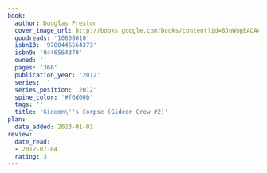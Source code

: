 ```yaml
---
book:
  author: Douglas Preston
  cover_image_url: http://books.google.com/books/content?id=BJoWngEACAAJ&printsec=frontcover&img=1&zoom=1&source=gbs_api
  goodreads: '10808010'
  isbn13: '9780446564373'
  isbn9: '0446564370'
  owned: ''
  pages: '368'
  publication_year: '2012'
  series: ''
  series_position: '2012'
  spine_color: '#f6d00b'
  tags: ''
  title: 'Gideon\''s Corpse (Gideon Crew #2)'
plan:
  date_added: 2023-01-01
review:
  date_read:
  - 2012-07-04
  rating: 3
---
```

